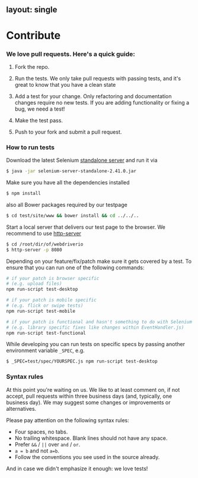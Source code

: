 layout: single
--------------

Contribute
==========

### We love pull requests. Here's a quick guide:

1. Fork the repo.

2. Run the tests. We only take pull requests with passing tests, and it's great
to know that you have a clean state

3. Add a test for your change. Only refactoring and documentation changes
require no new tests. If you are adding functionality or fixing a bug, we need
a test!

4. Make the test pass.

5. Push to your fork and submit a pull request.

### How to run tests

Download the latest Selenium [standalone server](http://selenium-release.storage.googleapis.com/index.html)
and run it via
```sh
$ java -jar selenium-server-standalone-2.41.0.jar
```

Make sure you have all the dependencies installed

```sh
$ npm install
```

also all Bower packages required by our testpage

```sh
$ cd test/site/www && bower install && cd ../../..
```

Start a local server that delivers our test page to the browser. We recommend to
use [http-server](https://www.npmjs.org/package/http-server)

```sh
$ cd /root/dir/of/webdriverio
$ http-server -p 8080
```

Depending on your feature/fix/patch make sure it gets covered by a test.
To ensure that you can run one of the following commands:

```sh
# if your patch is browser specific
# (e.g. upload files)
npm run-script test-desktop

# if your patch is mobile specific
# (e.g. flick or swipe tests)
npm run-script test-mobile

# if your patch is functional and hasn't something to do with Selenium
# (e.g. library specific fixes like changes within EventHandler.js)
npm run-script test-functional
```

While developing you can run tests on specific specs by passing another
environment variable `_SPEC`, e.g.

```sh
$ _SPEC=test/spec/YOURSPEC.js npm run-script test-desktop
```

### Syntax rules

At this point you're waiting on us. We like to at least comment on, if not
accept, pull requests within three business days (and, typically, one business
day). We may suggest some changes or improvements or alternatives.

Please pay attention on the following syntax rules:

- Four spaces, no tabs.
- No trailing whitespace. Blank lines should not have any space.
- Prefer `&&` / `||` over `and` / `or`.
- `a = b` and not `a=b`.
- Follow the conventions you see used in the source already.

And in case we didn't emphasize it enough: we love tests!
